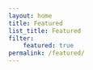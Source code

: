 ```yaml
---
layout: home
title: Featured
list_title: Featured
filter:
    featured: true
permalink: /featured/
---
```

